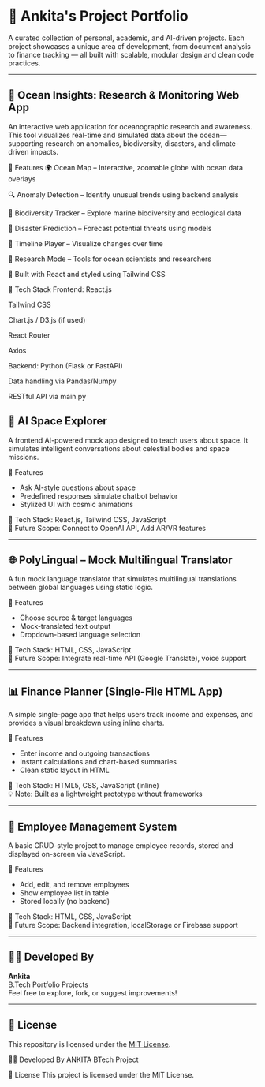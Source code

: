 # 💼 Ankita's Project Portfolio

A curated collection of personal, academic, and AI-driven projects. Each project showcases a unique area of development, from document analysis to finance tracking — all built with scalable, modular design and clean code practices.

---

## 🌊 Ocean Insights: Research & Monitoring Web App

An interactive web application for oceanographic research and awareness. This tool visualizes real-time and simulated data about the ocean—supporting research on anomalies, biodiversity, disasters, and climate-driven impacts.

🚀 Features
🌍 Ocean Map – Interactive, zoomable globe with ocean data overlays

🔍 Anomaly Detection – Identify unusual trends using backend analysis

🌱 Biodiversity Tracker – Explore marine biodiversity and ecological data

🌊 Disaster Prediction – Forecast potential threats using models

📆 Timeline Player – Visualize changes over time

🧪 Research Mode – Tools for ocean scientists and researchers

🎨 Built with React and styled using Tailwind CSS

🧰 Tech Stack
Frontend:
React.js

Tailwind CSS

Chart.js / D3.js (if used)

React Router

Axios

Backend:
Python (Flask or FastAPI)

Data handling via Pandas/Numpy

RESTful API via main.py

## 🧠 AI Space Explorer

A frontend AI-powered mock app designed to teach users about space. It simulates intelligent conversations about celestial bodies and space missions.

🚀 Features
- Ask AI-style questions about space
- Predefined responses simulate chatbot behavior
- Stylized UI with cosmic animations

🧰 Tech Stack: React.js, Tailwind CSS, JavaScript  
🔮 Future Scope: Connect to OpenAI API, Add AR/VR features

---

## 🌐 PolyLingual – Mock Multilingual Translator

A fun mock language translator that simulates multilingual translations between global languages using static logic.

🚀 Features
- Choose source & target languages
- Mock-translated text output
- Dropdown-based language selection

🧰 Tech Stack: HTML, CSS, JavaScript  
🔮 Future Scope: Integrate real-time API (Google Translate), voice support

---

## 📊 Finance Planner (Single-File HTML App)

A simple single-page app that helps users track income and expenses, and provides a visual breakdown using inline charts.

🚀 Features
- Enter income and outgoing transactions
- Instant calculations and chart-based summaries
- Clean static layout in HTML

🧰 Tech Stack: HTML5, CSS, JavaScript (inline)  
💡 Note: Built as a lightweight prototype without frameworks

---

## 🧾 Employee Management System

A basic CRUD-style project to manage employee records, stored and displayed on-screen via JavaScript.

🚀 Features
- Add, edit, and remove employees
- Show employee list in table
- Stored locally (no backend)

🧰 Tech Stack: HTML, CSS, JavaScript  
🔮 Future Scope: Backend integration, localStorage or Firebase support

---

## 👩‍💻 Developed By
**Ankita**  
B.Tech Portfolio Projects  
Feel free to explore, fork, or suggest improvements!

---

## 📃 License
This repository is licensed under the [MIT License](LICENSE).

👨‍💻 Developed By
ANKITA
BTech Project


📃 License
This project is licensed under the MIT License.
